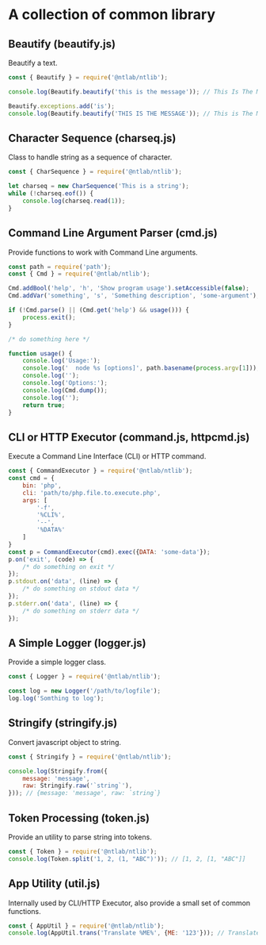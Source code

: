# A collection of common library

## Beautify (beautify.js)

Beautify a text.

```javascript
const { Beautify } = require('@ntlab/ntlib');

console.log(Beautify.beautify('this is the message')); // This Is The Message

Beautify.exceptions.add('is');
console.log(Beautify.beautify('THIS IS THE MESSAGE')); // This is The Message
```

## Character Sequence (charseq.js)

Class to handle string as a sequence of character.

```javascript
const { CharSequence } = require('@ntlab/ntlib');

let charseq = new CharSequence('This is a string');
while (!charseq.eof()) {
    console.log(charseq.read(1));
}
```

## Command Line Argument Parser (cmd.js)

Provide functions to work with Command Line arguments.

```javascript
const path = require('path');
const { Cmd } = require('@ntlab/ntlib');

Cmd.addBool('help', 'h', 'Show program usage').setAccessible(false);
Cmd.addVar('something', 's', 'Something description', 'some-argument');

if (!Cmd.parse() || (Cmd.get('help') && usage())) {
    process.exit();
}

/* do something here */

function usage() {
    console.log('Usage:');
    console.log('  node %s [options]', path.basename(process.argv[1]));
    console.log('');
    console.log('Options:');
    console.log(Cmd.dump());
    console.log('');
    return true;
}
```

## CLI or HTTP Executor (command.js, httpcmd.js)

Execute a Command Line Interface (CLI) or HTTP command.

```javascript
const { CommandExecutor } = require('@ntlab/ntlib');
const cmd = {
    bin: 'php',
    cli: 'path/to/php.file.to.execute.php',
    args: [
        '-f',
        '%CLI%',
        '--',
        '%DATA%'
    ]
}
const p = CommandExecutor(cmd).exec({DATA: 'some-data'});
p.on('exit', (code) => {
    /* do something on exit */
});
p.stdout.on('data', (line) => {
    /* do something on stdout data */
});
p.stderr.on('data', (line) => {
    /* do something on stderr data */
});
```

## A Simple Logger (logger.js)

Provide a simple logger class.

```javascript
const { Logger } = require('@ntlab/ntlib');

const log = new Logger('/path/to/logfile');
log.log('Somthing to log');
```

## Stringify (stringify.js)

Convert javascript object to string.

```javascript
const { Stringify } = require('@ntlab/ntlib');

console.log(Stringify.from({
    message: 'message',
    raw: Stringify.raw('`string`'),
})); // {message: 'message', raw: `string`}
```

## Token Processing (token.js)

Provide an utility to parse string into tokens.

```javascript
const { Token } = require('@ntlab/ntlib');
console.log(Token.split('1, 2, (1, "ABC")')); // [1, 2, [1, "ABC"]]
```

## App Utility (util.js)

Internally used by CLI/HTTP Executor, also provide a small set of common functions.

```javascript
const { AppUtil } = require('@ntlab/ntlib');
console.log(AppUtil.trans('Translate %ME%', {ME: '123'})); // Translate 123
```